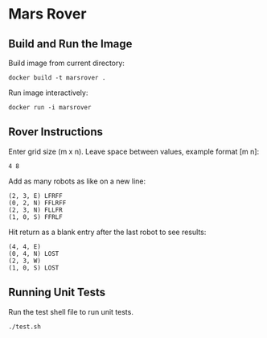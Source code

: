 # Mars Rover

## Build and Run the Image


Build image from current directory:

```
docker build -t marsrover . 
```

Run image interactively:

```
docker run -i marsrover
```

## Rover Instructions

Enter grid size (m x n). Leave space between values, example format [m n]:

```
4 8
```

Add as many robots as like on a new line:

```
(2, 3, E) LFRFF
(0, 2, N) FFLRFF
(2, 3, N) FLLFR
(1, 0, S) FFRLF

```

Hit return as a blank entry after the last robot to see results:

```
(4, 4, E)
(0, 4, N) LOST
(2, 3, W)
(1, 0, S) LOST
```

## Running Unit Tests

Run the test shell file to run unit tests.

```
./test.sh
```
